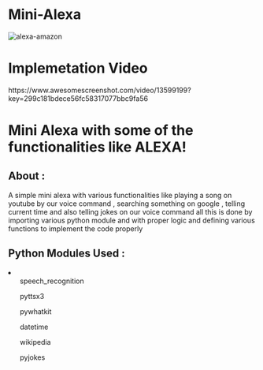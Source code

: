 # Mini-Alexa
![alexa-amazon](https://user-images.githubusercontent.com/75296347/209823609-07c3c302-218d-41a7-9844-cfeefed5db46.gif)

<h1> Implemetation Video </h1>
https://www.awesomescreenshot.com/video/13599199?key=299c181bdece56fc58317077bbc9fa56


<h1> Mini Alexa with some of the functionalities like ALEXA! </h1>

## About :

A simple mini alexa with various functionalities like playing a song on youtube by our voice command , searching something on google , telling current time and also telling jokes on our voice command all this is done by importing various python module and with proper logic and defining various functions to implement the code properly 


## Python Modules Used :
<li>
<ol>speech_recognition</ol>
<ol>pyttsx3</ol>
<ol>pywhatkit</ol>
<ol>datetime</ol>
<ol>wikipedia</ol>
<ol>pyjokes</ol>
</li>
